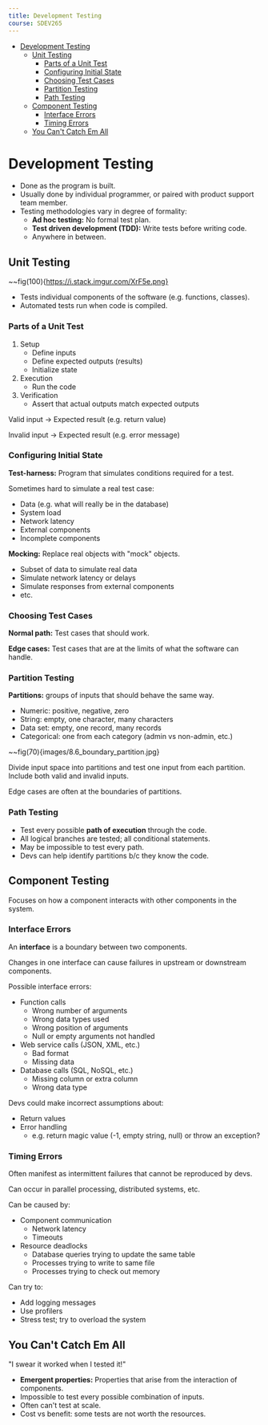 ```yaml
---
title: Development Testing
course: SDEV265
---
```


- [Development Testing](#development-testing)
  - [Unit Testing](#unit-testing)
    - [Parts of a Unit Test](#parts-of-a-unit-test)
    - [Configuring Initial State](#configuring-initial-state)
    - [Choosing Test Cases](#choosing-test-cases)
    - [Partition Testing](#partition-testing)
    - [Path Testing](#path-testing)
  - [Component Testing](#component-testing)
    - [Interface Errors](#interface-errors)
    - [Timing Errors](#timing-errors)
  - [You Can't Catch Em All](#you-cant-catch-em-all)

# Development Testing

- Done as the program is built.
- Usually done by individual programmer, or paired with product support team member.
- Testing methodologies vary in degree of formality:
  - **Ad hoc testing:** No formal test plan.
  - **Test driven development (TDD):** Write tests before writing code.
  - Anywhere in between.

## Unit Testing

~~fig(100){https://i.stack.imgur.com/XrF5e.png}

- Tests individual components of the software (e.g. functions, classes).
- Automated tests run when code is compiled.

### Parts of a Unit Test

1. Setup
   - Define inputs
   - Define expected outputs (results)
   - Initialize state
2. Execution
   - Run the code
3. Verification
   - Assert that actual outputs match expected outputs

Valid input -> Expected result (e.g. return value)

Invalid input -> Expected result (e.g. error message)

### Configuring Initial State

**Test-harness:** Program that simulates conditions required for a test.

Sometimes hard to simulate a real test case:

- Data (e.g. what will really be in the database)
- System load
- Network latency
- External components
- Incomplete components

**Mocking:** Replace real objects with "mock" objects.

- Subset of data to simulate real data
- Simulate network latency or delays
- Simulate responses from external components
- etc.

### Choosing Test Cases

**Normal path:** Test cases that should work.

**Edge cases:** Test cases that are at the limits of what the software can handle.

### Partition Testing

**Partitions:** groups of inputs that should behave the same way.

- Numeric: positive, negative, zero
- String: empty, one character, many characters
- Data set: empty, one record, many records
- Categorical: one from each category (admin vs non-admin, etc.)

~~fig(70){images/8.6_boundary_partition.jpg}

Divide input space into partitions and test one input from each partition. Include both valid and invalid inputs.

Edge cases are often at the boundaries of partitions.

### Path Testing

- Test every possible **path of execution** through the code.
- All logical branches are tested; all conditional statements.
- May be impossible to test every path.
- Devs can help identify partitions b/c they know the code.

## Component Testing

Focuses on how a component interacts with other components in the system.

### Interface Errors

An **interface** is a boundary between two components.

Changes in one interface can cause failures in upstream or downstream components.

Possible interface errors:

- Function calls
  - Wrong number of arguments
  - Wrong data types used
  - Wrong position of arguments
  - Null or empty arguments not handled
- Web service calls (JSON, XML, etc.)
  - Bad format
  - Missing data
- Database calls (SQL, NoSQL, etc.)
  - Missing column or extra column
  - Wrong data type

Devs could make incorrect assumptions about:

- Return values
- Error handling
  - e.g. return magic value (-1, empty string, null) or throw an exception?

### Timing Errors

Often manifest as intermittent failures that cannot be reproduced by devs.

Can occur in parallel processing, distributed systems, etc.

Can be caused by:

- Component communication
  - Network latency
  - Timeouts
- Resource deadlocks
  - Database queries trying to update the same table
  - Processes trying to write to same file
  - Processes trying to check out memory

Can try to:

- Add logging messages
- Use profilers
- Stress test; try to overload the system

## You Can't Catch Em All

"I swear it worked when I tested it!"

- **Emergent properties:** Properties that arise from the interaction of components.
- Impossible to test every possible combination of inputs.
- Often can't test at scale.
- Cost vs benefit: some tests are not worth the resources.
